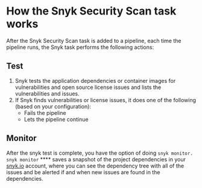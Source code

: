# How the Snyk Security Scan task works

After the Snyk Security Scan task is added to a pipeline, each time the pipeline runs, the Snyk task performs the following actions:

## **Test**

1. Snyk tests the application dependencies or container images for vulnerabilities and open source license issues and lists the vulnerabilities and issues.
2. If Snyk finds vulnerabilities or license issues, it does one of the following (based on your configuration):
   * Fails the pipeline
   * Lets the pipeline continue

## **Monitor**

After the snyk test is complete, you have the option of doing `snyk monitor.` `snyk monitor` \*\*\*\* saves a snapshot of the project dependencies in your [snyk.io](https://snyk.io) account, where you can see the dependency tree with all of the issues and be alerted if and when new issues are found in the dependencies.
